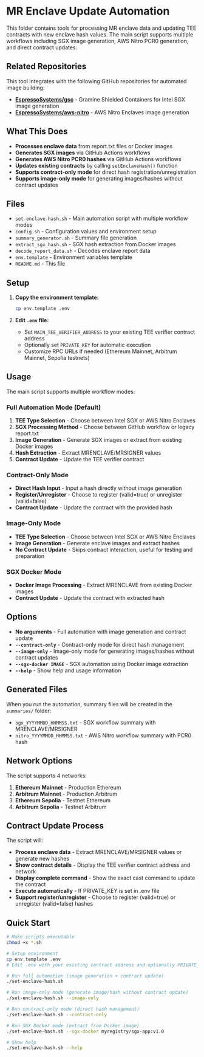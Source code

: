 # MR Enclave Update Automation

This folder contains tools for processing MR enclave data and updating TEE contracts with new enclave hash values. The main script supports multiple workflows including SGX image generation, AWS Nitro PCR0 generation, and direct contract updates.

## Related Repositories

This tool integrates with the following GitHub repositories for automated image building:

- **[EspressoSystems/gsc](https://github.com/EspressoSystems/gsc)** - Gramine Shielded Containers for Intel SGX image generation
- **[EspressoSystems/aws-nitro](https://github.com/EspressoSystems/aws-nitro)** - AWS Nitro Enclaves image generation

## What This Does

- **Processes enclave data** from report.txt files or Docker images
- **Generates SGX images** via GitHub Actions workflows
- **Generates AWS Nitro PCR0 hashes** via GitHub Actions workflows
- **Updates existing contracts** by calling `setEnclaveHash()` function
- **Supports contract-only mode** for direct hash registration/unregistration
- **Supports image-only mode** for generating images/hashes without contract updates

## Files

- `set-enclave-hash.sh` - Main automation script with multiple workflow modes
- `config.sh` - Configuration values and environment setup
- `summary_generator.sh` - Summary file generation
- `extract_sgx_hash.sh` - SGX hash extraction from Docker images
- `decode_report_data.sh` - Decodes enclave report data
- `env.template` - Environment variables template
- `README.md` - This file

## Setup

1. **Copy the environment template:**

   ```bash
   cp env.template .env
   ```

2. **Edit `.env` file:**
   - Set `MAIN_TEE_VERIFIER_ADDRESS` to your existing TEE verifier contract address
   - Optionally set `PRIVATE_KEY` for automatic execution
   - Customize RPC URLs if needed (Ethereum Mainnet, Arbitrum Mainnet, Sepolia testnets)

## Usage

The main script supports multiple workflow modes:

### Full Automation Mode (Default)
1. **TEE Type Selection** - Choose between Intel SGX or AWS Nitro Enclaves
2. **SGX Processing Method** - Choose between GitHub workflow or legacy report.txt
3. **Image Generation** - Generate SGX images or extract from existing Docker images
4. **Hash Extraction** - Extract MRENCLAVE/MRSIGNER values
5. **Contract Update** - Update the TEE verifier contract

### Contract-Only Mode
- **Direct Hash Input** - Input a hash directly without image generation
- **Register/Unregister** - Choose to register (valid=true) or unregister (valid=false)
- **Contract Update** - Update the contract with the provided hash

### Image-Only Mode
- **TEE Type Selection** - Choose between Intel SGX or AWS Nitro Enclaves
- **Image Generation** - Generate enclave images and extract hashes
- **No Contract Update** - Skips contract interaction, useful for testing and preparation

### SGX Docker Mode
- **Docker Image Processing** - Extract MRENCLAVE from existing Docker images
- **Contract Update** - Update the contract with extracted hash

## Options

- **No arguments** - Full automation with image generation and contract update
- **`--contract-only`** - Contract-only mode for direct hash management
- **`--image-only`** - Image-only mode for generating images/hashes without contract updates
- **`--sgx-docker IMAGE`** - SGX automation using Docker image extraction
- **`--help`** - Show help and usage information

## Generated Files

When you run the automation, summary files will be created in the `summaries/` folder:

- `sgx_YYYYMMDD_HHMMSS.txt` - SGX workflow summary with MRENCLAVE/MRSIGNER
- `nitro_YYYYMMDD_HHMMSS.txt` - AWS Nitro workflow summary with PCR0 hash

## Network Options

The script supports 4 networks:

1. **Ethereum Mainnet** - Production Ethereum
2. **Arbitrum Mainnet** - Production Arbitrum
3. **Ethereum Sepolia** - Testnet Ethereum
4. **Arbitrum Sepolia** - Testnet Arbitrum

## Contract Update Process

The script will:

- **Process enclave data** - Extract MRENCLAVE/MRSIGNER values or generate new hashes
- **Show contract details** - Display the TEE verifier contract address and network
- **Display complete command** - Show the exact cast command to update the contract
- **Execute automatically** - If PRIVATE_KEY is set in .env file
- **Support register/unregister** - Choose to register (valid=true) or unregister (valid=false) hashes

## Quick Start

```bash
# Make scripts executable
chmod +x *.sh

# Setup environment
cp env.template .env
# Edit .env with your existing contract address and optionally PRIVATE_KEY

# Run full automation (image generation + contract update)
./set-enclave-hash.sh

# Run image-only mode (generate image/hash without contract update)
./set-enclave-hash.sh --image-only

# Run contract-only mode (direct hash management)
./set-enclave-hash.sh --contract-only

# Run SGX Docker mode (extract from Docker image)
./set-enclave-hash.sh --sgx-docker myregistry/sgx-app:v1.0

# Show help
./set-enclave-hash.sh --help
